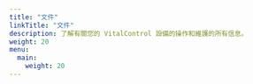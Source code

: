 ```yaml
---
title: "文件"
linkTitle: "文件"
description: 了解有關您的 VitalControl 設備的操作和維護的所有信息。
weight: 20
menu:
  main:
    weight: 20
---
```

